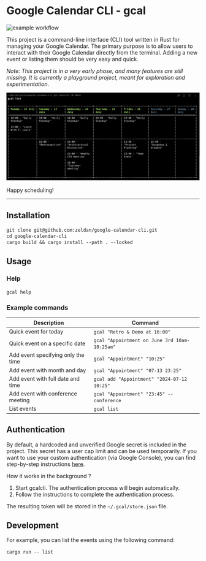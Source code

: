 # Google Calendar CLI - gcal

![example workflow](https://github.com/zeldan/google-calendar-cli/actions/workflows/rust.yml/badge.svg)

This project is a command-line interface (CLI) tool written in Rust for managing your Google Calendar. The primary purpose is to allow users to interact with their Google Calendar directly from the terminal. Adding a new event or listing them should be very easy and quick.

*Note: This project is in a very early phase, and many features are still missing. It is currently a playground project, meant for exploration and experimentation.*

![Screenshot](docs/screenshot.png)

Happy scheduling!

***

## Installation


```
git clone git@github.com:zeldan/google-calendar-cli.git
cd google-calendar-cli
cargo build && cargo install --path . --locked
```

## Usage


### Help

```
gcal help
```

### Example commands

| Description                          | Command                                          |
|--------------------------------------|--------------------------------------------------|
| Quick event for today                | `gcal "Retro & Demo at 16:00"`                   |
| Quick event on a specific date       | `gcal "Appointment on June 3rd 10am-10:25am"`    |
| Add event specifying only the time   | `gcal "Appointment" "10:25"`                     |
| Add event with month and day         | `gcal "Appointment" "07-13 23:25"`               |
| Add event with full date and time    | `gcal add "Appointment" "2024-07-12 10:25"`      |
| Add event with conference meeting    | `gcal "Appointment" "23:45" --conference`        |
| List events                          | `gcal list`                                      |


## Authentication

By default, a hardcoded and unverified Google secret is included in the project. This secret has a user cap limit and can be used temporarily. If you want to use your custom authentication (via Google Console), you can find step-by-step instructions [here](docs/custom_auth.md).

How it works in the background ?

1. Start gcalcli. The authentication process will begin automatically.
2. Follow the instructions to complete the authentication process.

The resulting token will be stored in the `~/.gcal/store.json` file.


## Development

For example, you can list the events using the following command:

```
cargo run -- list
```